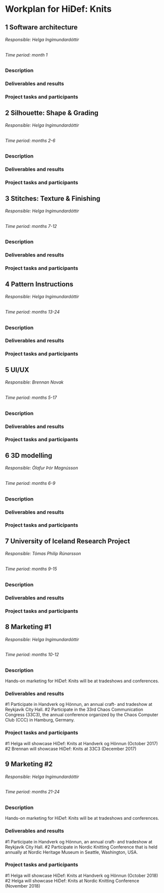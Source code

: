 # Workplan for HiDef: Knits

## 1 Software architecture
###### Responsible: Helga Ingimundardóttir
###### Time period: month 1
### Description
### Deliverables and results
### Project tasks and participants

## 2 Silhouette: Shape & Grading
###### Responsible: Helga Ingimundardóttir
###### Time period: months 2-6
### Description
### Deliverables and results
### Project tasks and participants

## 3 Stitches: Texture & Finishing
###### Responsible: Helga Ingimundardóttir
###### Time period: months 7-12
### Description
### Deliverables and results
### Project tasks and participants

## 4 Pattern Instructions
###### Responsible: Helga Ingimundardóttir
###### Time period: months 13-24
### Description
### Deliverables and results
### Project tasks and participants

## 5 UI/UX
###### Responsible: Brennan Novak
###### Time period: months 5-17
### Description
### Deliverables and results
### Project tasks and participants

## 6 3D modelling
###### Responsible: Ólafur Þór Magnússon
###### Time period: months 6-9
### Description
### Deliverables and results
### Project tasks and participants

## 7 University of Iceland Research Project
###### Responsible: Tómas Philip Rúnarsson
###### Time period: months 9-15
### Description
### Deliverables and results
### Project tasks and participants

## 8 Marketing #1
###### Responsible: Helga Ingimundardóttir
###### Time period: months 10-12
### Description
Hands-on marketing for HiDef: Knits will be at tradeshows and conferences.
### Deliverables and results
#1 Participate in Handverk og Hönnun, an annual craft- and tradeshow at Reykjavík City Hall.
#2 Participate in the 33rd Chaos Communication Congress (33C3), the annual conference organized by the Chaos Computer Club (CCC) in Hamburg, Germany. 
### Project tasks and participants
#1 Helga will showcase HiDef: Knits at Handverk og Hönnun (October 2017)
#2 Brennan will showcase HiDef: Knits at 33C3 (December 2017)

## 9 Marketing #2
###### Responsible: Helga Ingimundardóttir
###### Time period: months 21-24
### Description
Hands-on marketing for HiDef: Knits will be at tradeshows and conferences.
### Deliverables and results
#1 Participate in Handverk og Hönnun, an annual craft- and tradeshow at Reykjavík City Hall.
#2 Participate in Nordic Knitting Conference that is held annually at Nordic Heritage Museum in Seattle, Washington, USA.
### Project tasks and participants
#1 Helga will showcase HiDef: Knits at Handverk og Hönnun (October 2018)
#2 Helga will showcase HiDef: Knits at Nordic Knitting Conference (November 2018)

